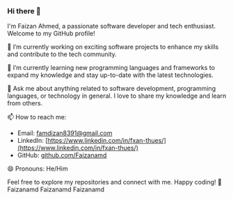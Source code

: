 ### Hi there 👋

I'm Faizan Ahmed, a passionate software developer and tech enthusiast. Welcome to my GitHub profile!

🔭 I’m currently working on exciting software projects to enhance my skills and contribute to the tech community.

🌱 I’m currently learning new programming languages and frameworks to expand my knowledge and stay up-to-date with the latest technologies.

💬 Ask me about anything related to software development, programming languages, or technology in general. I love to share my knowledge and learn from others.

📫 How to reach me:
- Email: famdizan8391@gmail.com
- LinkedIn: [https://www.linkedin.com/in/fxan-thues/](https://www.linkedin.com/in/fxan-thues/)
- GitHub: [github.com/Faizanamd](https://github.com/Faizanamd)

😄 Pronouns: He/Him

Feel free to explore my repositories and connect with me. Happy coding! 🚀
Faizanamd Faizanamd Faizanamd
